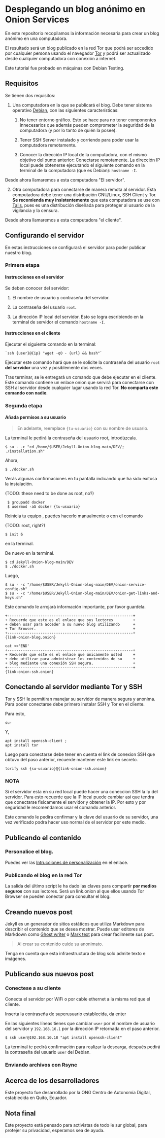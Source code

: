 # Desplegando un blog anónimo en Onion Services

En este repositorio recopilamos la información necesaria para crear un blog anónimo en una computadora.


El resultado será un blog publicado en la red Tor que podrá ser accedido por cualquier persona usando el navegador [Tor](https://www.torproject.org/download/) y podrá ser actualizado desde cualquier computadora con conexión a internet.

Este tutorial fue probado en máquinas con Debian Testing.

## Requisitos

Se tienen dos requisitos:

1. Una computadora en la que se publicará el blog. Debe tener sistema operativo [Debian](https://www.debian.org/releases/stable/installmanual), con las siguientes características:

    1. No tener entorno gráfico. Esto se hace para no tener componentes innecesarios que además pueden comprometer la seguridad de la computadora (y por lo tanto de quién la posee).

    2. Tener SSH Server instalado y corriendo para poder usar la computadora remotamente.

    3. Conocer la dirección IP local de la computadora, con el mismo objetivo del punto anterior: Conectarse remotamente. La dirección IP local puede obtenerse ejecutando el siguiente comando en la terminal de la computadora (que es Debian): `hostname -I`.

Desde ahora llamaremos a esta computadora "El servidor".

2. Otra computadora para conectarse de manera remota al servidor. Esta computadora debe tener una distribución GNU/Linux, SSH Client y Tor. **Se recomienda muy insistentemente** que esta computadora se use con [Tails](https://tails.boum.org/install/download/), pues es una distribución diseñada para proteger al usuario de la vigilancia y la censura.

Desde ahora llamaremos a esta computadora "el cliente".

## Configurando el servidor

En estas instrucciones se configurará el servidor para poder publicar nuestro blog.

### Primera etapa

#### Instrucciones en el servidor

Se deben conocer del servidor:

1. El nombre de usuario y contraseña del servidor.

2. La contraseña del usuario `root`.

2. La dirección IP local del servidor. Esto se logra escribiendo en la terminal de servidor el comando `hostname -I`.

#### Instrucciones en el cliente

Ejecutar el siguiente comando en la terminal:

    `ssh {user}@{ip} "wget -qO - {url} && bash"`

Ejecutar este comando hará que se le solicite la contraseña del usuario `root` **del servidor** una vez y posiblemente dos veces.

Tras terminar, se le entregará un comando que debe ejecutar en el cliente. Este comando contiene un enlace onion que servirá para conectarse con SSH al servidor desde cualquier lugar usando la red Tor. **No comparta este comando con nadie**.

### Segunda etapa

#### Añada permisos a su usuario

> En adelante, reemplace `{tu-usuario}` con su nombre de usuario.

La terminal le pedirá la contraseña del usuario root, introdúzcala.

    $ su - -c "cd /home/$USER/Jekyll-Onion-blog-main/DEV/; ./installation.sh"

Ahora, 

    $ ./docker.sh

Verás algunas confirmaciones en tu pantalla indicando que ha sido exitosa la instalación.

(TODO: these need to be done as root, no?)

     $ groupadd docker 
     $ usermod -aG docker {tu-usuario}

Reinicia tu equipo , puedes hacerlo manualmente o con el comando 

(TODO: root, right?)

    $ init 6

en la terminal.

De nuevo en la terminal.

    $ cd Jekyll-Onion-blog-main/DEV
    $ ./docker.sh

Luego,

    $ su - -c "/home/$USER/Jekyll-Onion-blog-main/DEV/onion-service-config.sh"
    $ su - -c "/home/$USER/Jekyll-Onion-blog-main/DEV/onion-get-links-and-keys.sh"

Este comando le arrojará información importante, por favor guardela.

    +---------------------------------------------------------+
    + Recuerde que este es el enlace que sus lectores         +
    + deben usar para acceder a su nuevo blog utilizando      +
    + Tor Browser.                                            +
    +---------------------------------------------------------+
    {link-onion-blog.onion}

    cat <<'END'
    +---------------------------------------------------------+
    + Recuerde que este es el enlace que únicamente usted     +
    + debe utilizar para administrar los contenidos de su     +
    + blog mediante una conexión SSH segura.                  +
    +---------------------------------------------------------+
    {link-onion-ssh.onion}

## Conectando al servidor mediante Tor y SSH

Tor y SSH le permitiran manejar su servidor de manera segura y anonima.
Para poder conectarse debe primero instalar SSH y Tor en el cliente.

Para esto,

    su-

Y,

    apt install openssh-client ;
    apt install tor


Luego para conectarse debe tener en cuenta el link de conexion SSH que obtuvo del paso anterior, recuerde mantener este link en secreto.

    torify ssh {su-usuario}@{link-onion-ssh.onion} 

### NOTA
Si el servidor esta en su red local puede hacer una coneccion SSH la Ip del servidor. Para esto recuerde que la IP local puede cambiar asi que tendra que conectarse fisicamente el servidor y obtener la IP. Por esto y por seguridad le recomendamos usar el comando anterior.

Este comando le pedira confirmar y la clave del usuario de su servidor, una vez verificado podra hacer uso normal de el servidor por este medio.



## Publicando el contenido 

### Personalice el blog.

Puedes ver las [Intrucciones de personalización](https://github.com/digitalautonomy/Jekyll-Onion-blog/tree/main/DEV) en el enlace.

### Publicando el blog en la red Tor

La salida del último script le ha dado las claves para compartir **por medios seguros** con sus lectores.
Será un link.onion al que ellos usando Tor Browser se pueden conectar para consultar el blog.


## Creando nuevos post 

Jekyll es un generador de sitios estáticos que utiliza Markdown para describir el contenido que se desea mostrar. Puede usar editores de Markdown como [Ghost writer](https://ghostwriter.kde.org/) o  [Mark text](https://github.com/marktext/marktext) para crear facilmente sus post.

> Al crear su contenido cuide su anonimato.

Tenga en cuenta que esta infraestructura de blog solo admite texto e imágenes.

## Publicando sus nuevos post

### Conectese a su cliente

Conecta el servidor por WiFi o por cable ethernet a la misma red que el cliente.

Inserta la contraseña de superusuario establecida, da enter


En las siguientes líneas tienes que cambiar `user` por el nombre de usuario del servidor y `192.168.10.1` por la dirección IP retornada en el paso anterior.

    $ ssh user@192.168.10.10 "apt install openssh-client"

La terminal te pedirá confirmación para realizar la descarga, después pedirá la contraseña del usuario `user` del Debian.

### Enviando archivos con Rsync

## Acerca de los desarrolladores

Este proyecto fue desarrollado por la ONG Centro de Autonomía Digital, establecida en Quito, Ecuador.

## Nota final

Este proyecto está pensado para activistas de todo le sur global, para protejer su privacidad, esperamos sea de ayuda.


